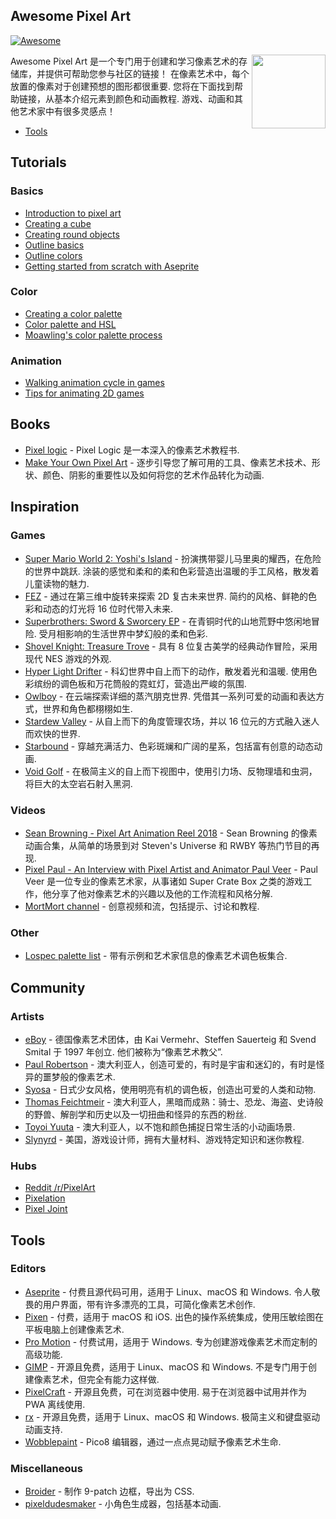 <div class="github-widget" data-repo="Siilwyn/awesome-pixel-art"></div>

## Awesome Pixel Art
[![Awesome](https://awesome.re/badge.svg)](https://awesome.re)

[<img src="https://cdn.rawgit.com/Siilwyn/awesome-pixel-art/1d81c507/sheep-timelapse.gif" align="right" width="118">](https://twitter.com/mnrART)

 Awesome Pixel Art 是一个专门用于创建和学习像素艺术的存储库，并提供可帮助您参与社区的链接！ 在像素艺术中，每个放置的像素对于创建预想的图形都很重要. 您将在下面找到帮助链接，从基本介绍元素到颜色和动画教程. 游戏、动画和其他艺术家中有很多灵感点！

- [Tools](#tools) 

## Tutorials

### Basics
- [Introduction to pixel art](http://pixeljoint.com/forum/forum_posts.asp?TID=11299)
- [Creating a cube](http://vanmall.deviantart.com/art/How-to-start-with-pixel-art-121520884)
- [Creating round objects](http://vanmall.deviantart.com/art/How-to-make-round-objects-in-pixel-art-347907700)
- [Outline basics](http://samkeddy.com/pixel-art-outlines/)
- [Outline colors](http://samkeddy.com/pixel-art-outlines-part-2-using-color/)
- [Getting started from scratch with Aseprite](https://medium.com/pixel-grimoire/how-to-start-making-pixel-art-2d1e31a5ceab)

### Color
- [Creating a color palette](https://betterin2d.com/2014/08/02/pixel-art-tutorial-creating-a-colour-palette/)
- [Color palette and HSL](https://opengameart.org/content/chapter-5-color-palettes)
- [Moawling's color palette process](https://twitter.com/i/moments/948249159425056769)

### Animation
- [Walking animation cycle in games](https://finalbossblues.com/walk-cycles-p1/)
- [Tips for animating 2D games](http://www.gamasutra.com/view/news/176663/5_tips_for_making_great_animations_for_2D_games.php)

## Books
- [Pixel logic](https://gumroad.com/l/pixel-logic) - Pixel Logic 是一本深入的像素艺术教程书.
- [Make Your Own Pixel Art](https://nostarch.com/pixelart) - 逐步引导您了解可用的工具、像素艺术技术、形状、颜色、阴影的重要性以及如何将您的艺术作品转化为动画.

## Inspiration
### Games
- [Super Mario World 2: Yoshi's Island](https://en.wikipedia.org/wiki/Yoshi%27s_Island)  - 扮演携带婴儿马里奥的耀西，在危险的世界中跳跃. 涂装的感觉和柔和的柔和色彩营造出温暖的手工风格，散发着儿童读物的魅力.
- [FEZ](http://www.fezgame.com/)  - 通过在第三维中旋转来探索 2D 复古未来世界. 简约的风格、鲜艳的色彩和动态的灯光将 16 位时代带入未来.
- [Superbrothers: Sword & Sworcery EP](http://www.swordandsworcery.com/)  - 在青铜时代的山地荒野中悠闲地冒险. 受月相影响的生活世界中梦幻般的柔和色彩.
- [Shovel Knight: Treasure Trove](http://yachtclubgames.com/shovel-knight/) - 具有 8 位复古美学的经典动作冒险，采用现代 NES 游戏的外观.
- [Hyper Light Drifter](https://heartmachine.com/hyper-light)  - 科幻世界中自上而下的动作，散发着光和温暖. 使用色彩缤纷的调色板和万花筒般的霓虹灯，营造出严峻的氛围.
- [Owlboy](http://www.owlboygame.com/)  - 在云端探索详细的蒸汽朋克世界. 凭借其一系列可爱的动画和表达方式，世界和角色都栩栩如生.
- [Stardew Valley](https://stardewvalley.net/) - 从自上而下的角度管理农场，并以 16 位元的方式融入迷人而欢快的世界.
- [Starbound](https://playstarbound.com/) - 穿越充满活力、色彩斑斓和广阔的星系，包括富有创意的动态动画.
- [Void Golf](https://cactusmancer.itch.io/void-golf) - 在极简主义的自上而下视图中，使用引力场、反物理墙和虫洞，将巨大的太空岩石射入黑洞.

### Videos
- [Sean Browning - Pixel Art Animation Reel 2018](https://vimeo.com/250991452) - Sean Browning 的像素动画合集，从简单的场景到对 Steven&#39;s Universe 和 RWBY 等热门节目的再现.
- [Pixel Paul - An Interview with Pixel Artist and Animator Paul Veer](https://vimeo.com/68038321) - Paul Veer 是一位专业的像素艺术家，从事诸如 Super Crate Box 之类的游戏工作，他分享了他对像素艺术的兴趣以及他的工作流程和风格分解.
- [MortMort channel](https://www.youtube.com/channel/UCsn9MzwyPKeCE6MEGtMU4gg) - 创意视频和流，包括提示、讨论和教程.

### Other
- [Lospec palette list](https://lospec.com/palette-list) - 带有示例和艺术家信息的像素艺术调色板集合.

## Community

### Artists
- [eBoy](http://hello.eboy.com/eboy/)  - 德国像素艺术团体，由 Kai Vermehr、Steffen Sauerteig 和 Svend Smital 于 1997 年创立. 他们被称为“像素艺术教父”.
- [Paul Robertson](http://probertson.tumblr.com/) - 澳大利亚人，创造可爱的，有时是宇宙和迷幻的，有时是怪异的噩梦般的像素艺术.
- [Syosa](http://collet66.blog52.fc2.com/) - 日式少女风格，使用明亮有机的调色板，创造出可爱的人类和动物.
- [Thomas Feichtmeir](http://cyangmou.deviantart.com/) - 澳大利亚人，黑暗而成熟：骑士、恐龙、海盗、史诗般的野兽、解剖学和历史以及一切扭曲和怪异的东西的粉丝.
- [Toyoi Yuuta](http://1041uuu.tumblr.com/) - 澳大利亚人，以不饱和颜色捕捉日常生活的小动画场景.
- [Slynyrd](https://www.patreon.com/slynyrd) - 美国，游戏设计师，拥有大量材料、游戏特定知识和迷你教程.

### Hubs
- [Reddit /r/PixelArt](https://www.reddit.com/r/PixelArt/)
- [Pixelation](http://pixelation.org/)
- [Pixel Joint](http://pixeljoint.com/)

## Tools

### Editors
- [Aseprite](http://aseprite.org/)  - 付费且源代码可用，适用于 Linux、macOS 和 Windows. 令人敬畏的用户界面，带有许多漂亮的工具，可简化像素艺术创作.
- [Pixen](https://pixenapp.com/)  - 付费，适用于 macOS 和 iOS. 出色的操作系统集成，使用压敏绘图在平板电脑上创建像素艺术.
- [Pro Motion](http://www.cosmigo.com/pixel_animation_software)  - 付费试用，适用于 Windows. 专为创建游戏像素艺术而定制的高级功能.
- [GIMP](https://www.gimp.org/)  - 开源且免费，适用于 Linux、macOS 和 Windows. 不是专门用于创建像素艺术，但完全有能力这样做.
- [PixelCraft](https://rgab1508.github.io/PixelCraft/)  - 开源且免费，可在浏览器中使用. 易于在浏览器中试用并作为 PWA 离线使用.
- [rx](https://rx.cloudhead.io/)  - 开源且免费，适用于 Linux、macOS 和 Windows. 极简主义和键盘驱动动画支持.
- [Wobblepaint](https://www.lexaloffle.com/bbs/?tid=40058) - Pico8 编辑器，通过一点点晃动赋予像素艺术生命.

### Miscellaneous
- [Broider](https://maxbittker.github.io/broider/) - 制作 9-patch 边框，导出为 CSS.
- [pixeldudesmaker](https://0x72.itch.io/pixeldudesmaker) - 小角色生成器，包括基本动画.

